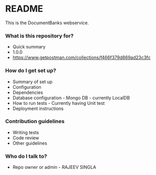 # README #

This is the DocumentBanks webservice.

### What is this repository for? ###

* Quick summary
* 1.0.0
* https://www.getpostman.com/collections/f466f379d869ad23c3fc

### How do I get set up? ###

* Summary of set up
* Configuration
* Dependencies
* Database configuration - Mongo DB - currently LocalDB
* How to run tests - Currently having Unit test 
* Deployment instructions

### Contribution guidelines ###

* Writing tests
* Code review
* Other guidelines

### Who do I talk to? ###

* Repo owner or admin - RAJEEV SINGLA
